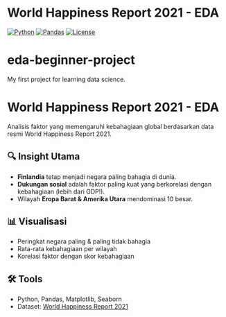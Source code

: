 # World Happiness Report 2021 - EDA

[![Python](https://img.shields.io/badge/Python-3.8%2B-blue)](https://python.org)
[![Pandas](https://img.shields.io/badge/Pandas-1.5%2B-green)](https://pandas.pydata.org)
[![License](https://img.shields.io/badge/License-MIT-yellow.svg)](https://opensource.org/licenses/MIT)


# eda-beginner-project
My first project for learning data science.

# World Happiness Report 2021 - EDA

Analisis faktor yang memengaruhi kebahagiaan global berdasarkan data resmi World Happiness Report 2021.

## 🔍 Insight Utama
- **Finlandia** tetap menjadi negara paling bahagia di dunia.
- **Dukungan sosial** adalah faktor paling kuat yang berkorelasi dengan kebahagiaan (lebih dari GDP!).
- Wilayah **Eropa Barat & Amerika Utara** mendominasi 10 besar.

## 📊 Visualisasi
- Peringkat negara paling & paling tidak bahagia
- Rata-rata kebahagiaan per wilayah
- Korelasi faktor dengan skor kebahagiaan

## 🛠️ Tools
- Python, Pandas, Matplotlib, Seaborn
- Dataset: [World Happiness Report 2021](https://worldhappiness.report/)
